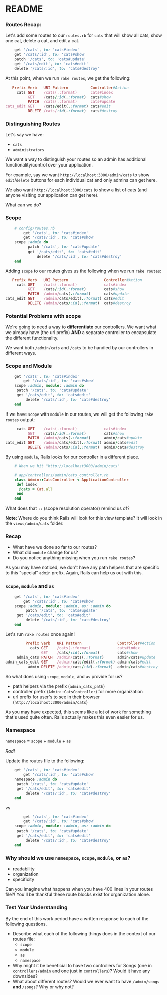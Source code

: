 # README

### Routes Recap:

Let's add some routes to our `routes.rb` for `cats` that will show all cats, show one cat, delete a cat, and edit a cat.

```ruby
    get '/cats', to: 'cats#index'
    get '/cats/:id', to: 'cats#show'
    patch '/cats', to: 'cats#update'
    get '/cats/edit', to: 'cats#edit'
    delete '/cats/:id', to: 'cats#destroy'
```

At this point, when we run `rake routes`, we get the following: 

```ruby 
   Prefix Verb   URI Pattern          Controller#Action
     cats GET    /cats(.:format)      cats#index
          GET    /cats/:id(.:format)  cats#show
          PATCH  /cats(.:format)      cats#update
cats_edit GET    /cats/edit(.:format) cats#edit
          DELETE /cats/:id(.:format)  cats#destroy
```

### Distinguishing Routes

Let's say we have:

- `cats`
- `administrators`

We want a way to distinguish your routes so an admin has additional functionality/control over your application.

For example, say we want `http://localhost:3000/admin/cats` to show `edit`/`delete` buttons for each individual cat and only admins can get here.

We also want `http://localhost:3000/cats` to show a list of cats (and anyone visiting our application can get here).

What can we do?

### Scope

```ruby
	# config/routes.rb
        get '/cats', to: 'cats#index'
        get '/cats/:id', to: 'cats#show'
	scope :admin do
	      patch '/cats', to: 'cats#update'
   	      get '/cats/edit', to: 'cats#edit'
    	      delete '/cats/:id', to: 'cats#destroy'
	end
```

Adding `scope` to our routes gives us the following when we run `rake routes`:

```ruby 
   Prefix Verb   URI Pattern                Controller#Action
     cats GET    /cats(.:format)            cats#index
          GET    /cats/:id(.:format)        cats#show
          PATCH  /admin/cats(.:format)      cats#update
cats_edit GET    /admin/cats/edit(.:format) cats#edit
          DELETE /admin/cats/:id(.:format)  cats#destroy
```

### Potential Problems with **scope**

We're going to need a way to **differentiate** our controllers. We want what we already have (the url prefix) **AND** a separate controller to encapsulate the different functionality.

We want both `/admin/cats` and `/cats` to be handled by our controllers in different ways.

### Scope and Module

```ruby
	get '/cats', to: 'cats#index'
        get '/cats/:id', to: 'cats#show'
	scope :admin, module: :admin do
	 patch '/cats', to: 'cats#update'
   	 get '/cats/edit', to: 'cats#edit'
    	 delete '/cats/:id', to: 'cats#destroy'
	end
```

If we have `scope` with `module` in our routes, we will get the following `rake routes` output:

```ruby 
     cats GET    /cats(.:format)            cats#index
          GET    /cats/:id(.:format)        cats#show
          PATCH  /admin/cats(.:format)      admin/cats#update
cats_edit GET    /admin/cats/edit(.:format) admin/cats#edit
          DELETE /admin/cats/:id(.:format)  admin/cats#destroy
```

By using `module`, Rails looks for our controller in a different place.

```ruby
	# When we hit "http://localhost3000/admin/cats"

	# app/controllers/admin/cats_controller.rb
	class Admin::CatsController < ApplicationController
 	 def index
	  @cats = Cat.all
	 end
	end

```

What does that `::` (scope resolution operator) remind us of?

**Note:** Where do you think Rails will look for this view template? It will look in the `views/admin/cats` folder.

### Recap

* What have we done so far to our routes?
* What did `module` change for us?
* Do you notice anything missing when you run `rake routes`?

As you may have noticed, we don't have any path helpers that are specific to this "special" `admin` prefix. Again, Rails can help us out with this.

### `scope`, `module` and `as`

```ruby
	get '/cats', to: 'cats#index'
    	get '/cats/:id', to: 'cats#show'
	scope :admin, module: :admin, as: :admin do
         patch '/cats', to: 'cats#update'
   	 get '/cats/edit', to: 'cats#edit'
    	 delete '/cats/:id', to: 'cats#destroy'
	end
```

Let's run `rake routes` once again!


```ruby 
         Prefix Verb   URI Pattern                Controller#Action
           cats GET    /cats(.:format)            cats#index
                GET    /cats/:id(.:format)        cats#show
     admin_cats PATCH  /admin/cats(.:format)      admin/cats#update
admin_cats_edit GET    /admin/cats/edit(.:format) admin/cats#edit
          admin DELETE /admin/cats/:id(.:format)  admin/cats#destroy
```

So what does using `scope`, `module`, and `as` provide for us?

* path helpers via the prefix (`admin_cats_path`)
* controller prefix (`Admin::CatsController`) for more organization
* url prefix for user's to see in their browser (`http://localhost:3000/admin/cats`)

As you may have expected, this seems like a lot of work for something that's used quite often. Rails actually makes this even easier for us.

### Namespace

`namespace` **=** `scope` + `module` + `as`

_Rad!_

Update the routes file to the following:

```ruby
	get '/cats', to: 'cats#index'
    	get '/cats/:id', to: 'cats#show'
	namespace :admin do
	 patch '/cats', to: 'cats#update'
   	 get '/cats/edit', to: 'cats#edit'
    	 delete '/cats/:id', to: 'cats#destroy'
	end
```

vs

```ruby
        get '/cats', to: 'cats#index'
    	get '/cats/:id', to: 'cats#show'
	scope :admin, module: :admin, as: :admin do
	 patch '/cats', to: 'cats#update'
   	 get '/cats/edit', to: 'cats#edit'
    	 delete '/cats/:id', to: 'cats#destroy'
	end
```

### Why should we use `namespace`, `scope`, `module`, or `as`?

* readability
* organization
* specificity

Can you imagine what happens when you have 400 lines in your routes file?! You'll be thankful these route blocks exist for organization alone.

### Test Your Understanding
By the end of this work period have a written response to each of the following questions.

* Describe what each of the following things does in the context of our routes file:
    * `scope`
    * `module`
    * `as`
    * `namespace`
* Why might it be beneficial to have two controllers for Songs (one in `controllers/admin` and one just in `controllers`)? Would it have any downsides?
* What about different routes? Would we ever want to have `/admin/songs` **and** `/songs`? Why or why not?
